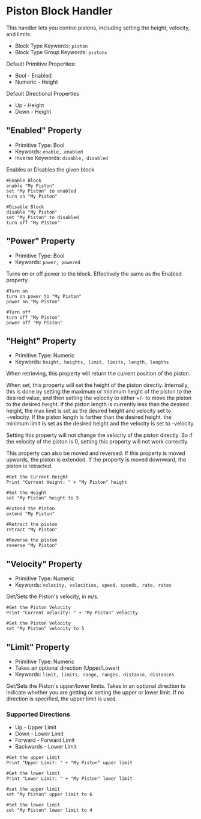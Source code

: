 ﻿# Piston Block Handler

This handler lets you control pistons, including setting the height, velocity, and limits.

* Block Type Keywords: ```piston```
* Block Type Group Keywords: ```pistons```

Default Primitive Properties:
* Bool - Enabled
* Numeric - Height

Default Directional Properties
* Up - Height
* Down - Height

## "Enabled" Property
* Primitive Type: Bool
* Keywords: ```enable, enabled```
* Inverse Keywords: ```disable, disabled```

Enables or Disables the given block

```
#Enable Block
enable "My Piston"
set "My Piston" to enabled
turn on "My Piston"

#Disable Block
disable "My Piston"
set "My Piston" to disabled
turn off "My Piston"
```

## "Power" Property
* Primitive Type: Bool
* Keywords: ```power, powered```

Turns on or off power to the block.  Effectively the same as the Enabled property.

```
#Turn on
turn on power to "My Piston"
power on "My Piston"

#Turn off
turn off "My Piston"
power off "My Piston"
```

## "Height" Property
* Primitive Type: Numeric
* Keywords: ```height, heights, limit, limits, length, lengths```

When retrieving, this property will return the current position of the piston.

When set, this property will set the height of the piston directly.  Internally, this is done by setting the maximum or minimum height of the piston to the desired value, and then setting the velocity to either +/- to move the piston to the desired height.  If the piston length is currently less than the desired height, the max limit is set as the desired height and velocity set to +velocity.  If the piston length is farther than the desired height, the minimum limit is set as the desired height and the velocity is set to -velocity.

Setting this property will not change the velocity of the piston directly.  So if the velocity of the piston is 0, setting this property will not work correctly.

This property can also be moved and reversed.  If this property is moved upwards, the piston is extended.  If the property is moved downward, the piston is retracted.

```
#Get the Current Height
Print "Current Height: " + "My Piston" height

#Set the Height
set "My Piston" height to 5

#Extend the Piston
extend "My Piston"

#Retract the piston
retract "My Piston"

#Reverse the piston
reverse "My Piston"
```

## "Velocity" Property
* Primitive Type: Numeric
* Keywords: ```velocity, velocities, speed, speeds, rate, rates```

Get/Sets the Piston's velocity, in m/s.

```
#Get the Piston Velocity
Print "Current Velocity: " + "My Piston" velocity

#Set the Piston Velocity
set "My Piston" velocity to 5
```

## "Limit" Property
* Primitive Type: Numeric
* Takes an optional direction (Upper/Lower)
* Keywords: ```limit, limits, range, ranges, distance, distances```

Get/Sets the Piston's upper/lower limits.  Takes in an optional direction to indicate whether you are getting or setting the upper or lower limit.  If no direction is specified, the upper limit is used.

### Supported Directions
* Up - Upper Limit
* Down - Lower Limit
* Forward - Forward Limit
* Backwards - Lower Limit

```
#Get the upper Limit
Print "Upper Limit: " + "My Piston" upper limit

#Get the lower limit
Print "Lower Limit: " + "My Piston" lower limit

#set the upper limit
set "My Piston" upper limit to 6

#Set the lower limit
set "My Piston" lower limit to 4
```